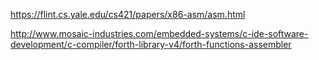 https://flint.cs.yale.edu/cs421/papers/x86-asm/asm.html

http://www.mosaic-industries.com/embedded-systems/c-ide-software-development/c-compiler/forth-library-v4/forth-functions-assembler
